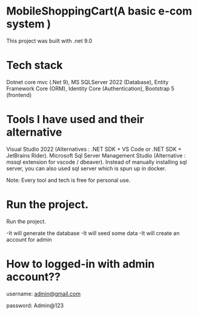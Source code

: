 # MobileShoppingCart(A basic e-com system )
This project was built with  .net 9.0

# Tech stack
Dotnet core mvc (.Net 9), 
MS SQLServer 2022 (Database), 
Entity Framework Core (ORM), 
Identity Core (Authentication), 
Bootstrap 5 (frontend)

# Tools I have used and their alternative
Visual Studio 2022 (Alternatives : .NET SDK + VS Code or .NET SDK + JetBrains Rider).
Microsoft Sql Server Management Studio (Alternative : mssql extension for vscode / dbeaver).
Instead of manually installing sql server, you can also used sql server which is spun up in docker.

Note: Every tool and tech is free for personal use.

# Run the project.
Run the project.

-It will generate the database
-It will seed some data
-It will create an account for admin

# How to logged-in with admin account??

username: admin@gmail.com

password: Admin@123

